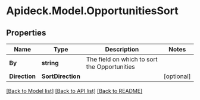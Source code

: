 # Apideck.Model.OpportunitiesSort

## Properties

Name | Type | Description | Notes
------------ | ------------- | ------------- | -------------
**By** | **string** | The field on which to sort the Opportunities | 
**Direction** | **SortDirection** |  | [optional] 

[[Back to Model list]](../README.md#documentation-for-models) [[Back to API list]](../README.md#documentation-for-api-endpoints) [[Back to README]](../README.md)

